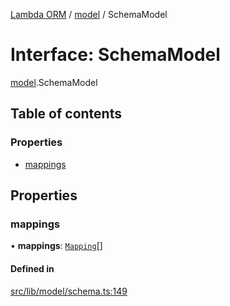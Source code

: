 [Lambda ORM](../README.md) / [model](../modules/model.md) / SchemaModel

# Interface: SchemaModel

[model](../modules/model.md).SchemaModel

## Table of contents

### Properties

- [mappings](model.SchemaModel.md#mappings)

## Properties

### mappings

• **mappings**: [`Mapping`](model.Mapping.md)[]

#### Defined in

[src/lib/model/schema.ts:149](https://github.com/FlavioLionelRita/lambdaorm/blob/baac5cd/src/lib/model/schema.ts#L149)
